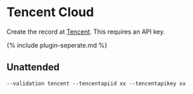 ---
---
# Tencent Cloud
Create the record at [Tencent](https://www.tencent.com/). This requires an API key.

{% include plugin-seperate.md %}

## Unattended 
`--validation tencent --tencentapiid xx --tencentapikey xx`